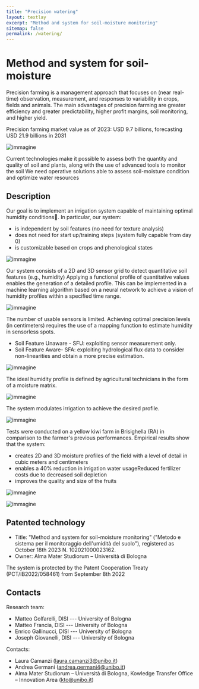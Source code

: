 ```yaml
---
title: "Precision watering"
layout: textlay
excerpt: "Method and system for soil-moisture monitoring"
sitemap: false
permalink: /watering/
---
```


# Method and system for soil-moisture 

Precision farming is a management approach that focuses on (near real-time) observation, measurement, and responses to variability in crops, fields and animals. 
The main advantages of precision farming are greater efficiency and greater predictability, higher profit margins, soil monitoring, and higher yield.

Precision farming market value as of 2023: USD 9.7 billions, forecasting USD 21.9 billions in 2031

![immagine](https://github.com/big-unibo/big-unibo.github.io/assets/18005592/03b5709a-0467-43d2-95e7-39f8f9dcdbe7)

Current technologies make it possible to assess both the quantity and quality of soil and plants, along with the use of advanced tools to monitor the soil
We need operative solutions able to assess soil-moisture condition and optimize water resources

## Description

Our goal is to implement an irrigation system capable of maintaining optimal humidity conditions.
In particular, our system:

- is independent by soil features (no need for texture analysis) 
- does not need for start up/training steps (system fully capable from day 0)
- is customizable based on crops and phenological states

![immagine](https://github.com/big-unibo/big-unibo.github.io/assets/18005592/47ca6610-032d-4ac8-b887-cc8bd0696186)

Our system consists of a 2D and 3D sensor grid to detect quantitative soil features (e.g., humidity)
Applying a functional profile of quantitative values enables the generation of a detailed profile.
This can be implemented in a machine learning algorithm based on a neural network to achieve a vision of humidity profiles within a specified time range.

![immagine](https://github.com/big-unibo/big-unibo.github.io/assets/18005592/0eb430be-499b-47b2-8515-831448856de0)

The number of usable sensors is limited.
Achieving optimal precision levels (in centimeters) requires the use of a mapping function to estimate humidity in sensorless spots. 

- Soil Feature Unaware - SFU: exploiting sensor measurement only. 
- Soil Feature Aware- SFA: exploiting hydrological flux data to consider non-linearities and obtain a more precise estimation.

![immagine](https://github.com/big-unibo/big-unibo.github.io/assets/18005592/6ee8e55f-7cac-4a4b-ac78-bc4f67e41405)

The ideal humidity profile is defined by agricultural technicians in the form of a moisture matrix.

![immagine](https://github.com/big-unibo/big-unibo.github.io/assets/18005592/d263892d-1ec6-4d72-a22d-9f13e1d2192c)

The system modulates irrigation to achieve the desired profile.

![immagine](https://github.com/big-unibo/big-unibo.github.io/assets/18005592/9cdeca22-509c-4d4d-af06-328d4d035692)

Tests were conducted on a yellow kiwi farm in Brisighella (RA) in comparison to the farmer's previous performances.
Empirical results show that the system:

- creates 2D and 3D moisture profiles of the field with a level of detail in cubic meters and centimeters
- enables a 40% reduction in irrigation water usageReduced fertilizer costs due to decreased soil depletion
- improves the quality and size of the fruits


![immagine](https://github.com/big-unibo/big-unibo.github.io/assets/18005592/d33c848f-5fb0-480e-a7f1-85e05692a19b)

![immagine](https://github.com/big-unibo/big-unibo.github.io/assets/18005592/3fa887dc-8160-4c66-ab9b-e9881f880ab3)


## Patented technology

- Title: "Method and system for soil-moisture monitoring" ("Metodo e sistema per il monitoraggio dell'umidità del suolo"), registered as October 18th 2023 N. 102021000023162.
- Owner: Alma Mater Studiorum – Università di Bologna

The system is protected by the Patent Cooperation Treaty (PCT/IB2022/058461) from September 8th 2022

## Contacts 

Research team:

- Matteo Golfarelli, DISI --- University of Bologna
- Matteo Francia, DISI --- University of Bologna
- Enrico Gallinucci, DISI --- University of Bologna
- Joseph Giovanelli, DISI --- University of Bologna

Contacts:

- Laura Camanzi (laura.camanzi3@unibo.it)
- Andrea Germani (andrea.germani4@unibo.it)
- Alma Mater Studiorum – Università di Bologna, Kowledge Transfer Office – Innovation Area (kto@unibo.it)


